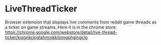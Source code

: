 # LiveThreadTicker
Browser extension that displays live comments from reddit game threads as a ticker on game streams.
Here it is in the chrome store: https://chrome.google.com/webstore/detail/live-thread-ticker/kiggnkckiglahmnikkilmngphgingclp
